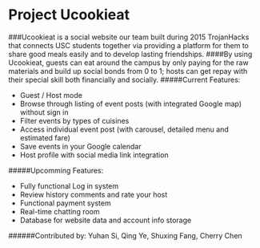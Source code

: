 # Project Ucookieat
###Ucookieat is a social website our team built during 2015 TrojanHacks that connects USC students together via providing a platform for them to share good meals easily and to develop lasting friendships.
####By using Ucookieat, guests can eat around the campus by only paying for the raw materials and build up social bonds from 0 to 1; hosts can get repay with their special skill both financially and socially. 
#####Current Features:
- Guest / Host mode
- Browse through listing of event posts (with integrated Google map) without sign in 
- Filter events by types of cuisines
- Access individual event post (with carousel, detailed menu and estimated fare)
- Save events in your Google calendar
- Host profile with social media link integration

#####Upcomming Features:
- Fully functional Log in system
- Review history comments and rate your host
- Functional payment system
- Real-time chatting room
- Database for website data and account info storage

######Contributed by: Yuhan Si, Qing Ye, Shuxing Fang, Cherry Chen
